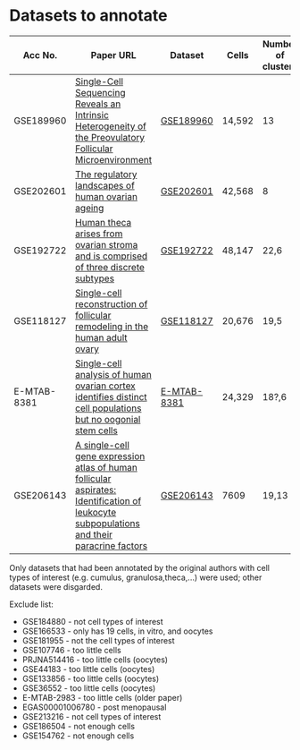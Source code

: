# Datasets to annotate

| Acc No.     | Paper URL                                                                           | Dataset                                                                   | Cells  | Number of clusters | Github                                                                           | Done?              |
|-------------|-------------------------------------------------------------------------------------|-------------------------------------------------------------------------------|--------|--------------------|----------------------------------------------------------------------------------|--------------------|
| GSE189960   | [Single-Cell Sequencing Reveals an Intrinsic Heterogeneity of the Preovulatory Follicular Microenvironment](https://pubmed.ncbi.nlm.nih.gov/35204732/)                                           | [GSE189960](https://www.ncbi.nlm.nih.gov/geo/query/acc.cgi?acc=GSE189960)                  | 14,592 | 13                 | -                                                                                |                    |
| GSE202601   | [The regulatory landscapes of human ovarian ageing](https://www.biorxiv.org/content/biorxiv/early/2022/05/19/2022.05.18.492547.full.pdf) | [GSE202601](https://www.ncbi.nlm.nih.gov/geo/query/acc.cgi?acc=GSE202601)                  | 42,568 | 8                  | https://github.com/ChenJin2020/The-regulatory-landscapes-of-human-ovarian-ageing |                    |
| GSE192722   | [Human theca arises from ovarian stroma and is comprised of three discrete subtypes](https://www.nature.com/articles/s42003-022-04384-8)                                 | [GSE192722](https://www.ncbi.nlm.nih.gov/geo/query/acc.cgi?acc=GSE192722)                  | 48,147 | 22,6               | https://www.ncbi.nlm.nih.gov/geo/query/acc.cgi?acc=GSE192722                     |                    |
| GSE118127   | [Single-cell reconstruction of follicular remodeling in the human adult ovary](https://www.ncbi.nlm.nih.gov/pmc/articles/PMC6639403/)                               | [GSE118127](https://www.ncbi.nlm.nih.gov/geo/query/acc.cgi?acc=GSE118127)                  | 20,676 | 19,5               | https://github.com/johnmous/singleCell                                           |                    |
| E-MTAB-8381 | [Single-cell analysis of human ovarian cortex identifies distinct cell populations but no oogonial stem cells](https://www.nature.com/articles/s41467-020-14936-3#data-availability)                | [E-MTAB-8381](https://www.ebi.ac.uk/gxa/sc/experiments/E-MTAB-8381/downloads?ref=biostudies) | 24,329 | 18?,6              | https://github.com/wagmag/SingleCellOvary/tree/master                            | Do last. BAM files |
| GSE206143   | [A single-cell gene expression atlas of human follicular aspirates: Identification of leukocyte subpopulations and their paracrine factors](https://faseb.onlinelibrary.wiley.com/doi/10.1096/fj.202201746RR)                    | [GSE206143](https://www.ncbi.nlm.nih.gov/geo/query/acc.cgi?acc=GSE206143)                  | 7609   | 19,13              | https://github.com/nurungji82/scRNA-seq_of_IVF_samples                           |                    |

Only datasets that had been annotated by the original authors with cell types of interest (e.g. cumulus, granulosa,theca,...) were used; other datasets were disgarded.

Exclude list:
- GSE184880 - not cell types of interest
- GSE166533 - only has 19 cells, in vitro, and oocytes
- GSE181955 - not the cell types of interest
- GSE107746 - too little cells
- PRJNA514416 - too little cells (oocytes)
- GSE44183 - too little cells (oocytes)
- GSE133856 - too little cells (oocytes)
- GSE36552 - too little cells (oocytes)
- E-MTAB-2983 - too little cells (older paper)
- EGAS00001006780 - post menopausal
- GSE213216 - not cell types of interest
- GSE186504 - not enough cells
- GSE154762 - not enough cells
